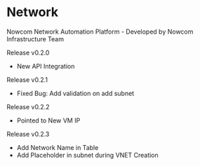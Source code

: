 # Network

Nowcom Network Automation Platform - Developed by Nowcom Infrastructure Team

Release v0.2.0
-  New API Integration

Release v0.2.1
-  Fixed Bug: Add validation on add subnet 

Release v0.2.2
-  Pointed to New VM IP

Release v0.2.3
-  Add Network Name in Table
-  Add Placeholder in subnet during VNET Creation